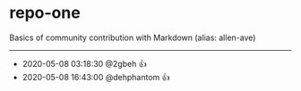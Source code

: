 # repo-one
Basics of community contribution with Markdown (alias: allen-ave)

---
* 2020-05-08 03:18:30 @2gbeh :+1:
* 2020-05-08 16:43:00 @dehphantom :+1:
